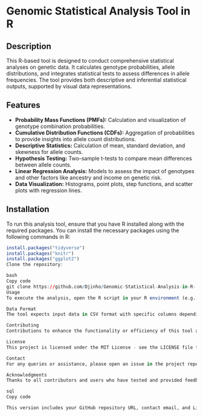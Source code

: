 # Genomic Statistical Analysis Tool in R

## Description
This R-based tool is designed to conduct comprehensive statistical analyses on genetic data. It calculates genotype probabilities, allele distributions, and integrates statistical tests to assess differences in allele frequencies. The tool provides both descriptive and inferential statistical outputs, supported by visual data representations.

## Features
- **Probability Mass Functions (PMFs):** Calculation and visualization of genotype combination probabilities.
- **Cumulative Distribution Functions (CDFs):** Aggregation of probabilities to provide insights into allele count distributions.
- **Descriptive Statistics:** Calculation of mean, standard deviation, and skewness for allele counts.
- **Hypothesis Testing:** Two-sample t-tests to compare mean differences between allele counts.
- **Linear Regression Analysis:** Models to assess the impact of genotypes and other factors like ancestry and income on genetic risk.
- **Data Visualization:** Histograms, point plots, step functions, and scatter plots with regression lines.

## Installation
To run this analysis tool, ensure that you have R installed along with the required packages. You can install the necessary packages using the following commands in R:
```R
install.packages("tidyverse")
install.packages("knitr")
install.packages("ggplot2")
Clone the repository:

bash
Copy code
git clone https://github.com/Djinho/Genomic-Statistical-Analysis-in-R-.git
Usage
To execute the analysis, open the R script in your R environment (e.g., RStudio) and run the script. Ensure your input data is formatted correctly as per the examples provided in the data_samples folder.

Data Format
The tool expects input data in CSV format with specific columns depending on the analysis. Refer to the data_samples directory for sample CSV files.

Contributing
Contributions to enhance the functionality or efficiency of this tool are welcome. Please fork the repository and submit pull requests with a clear description of changes and improvements.

License
This project is licensed under the MIT License - see the LICENSE file for details.

Contact
For any queries or assistance, please open an issue in the project repository or contact me at Djinho.itshary@outlook.com. Connect with me on LinkedIn: Djinho Itshary.

Acknowledgments
Thanks to all contributors and users who have tested and provided feedback to make this tool robust and user-friendly.

sql
Copy code

This version includes your GitHub repository URL, contact email, and LinkedIn profile link. Make s
